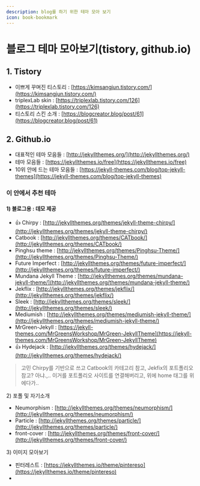 ```yaml
---
description: blog를 하기 위한 테마 모아 보기
icon: book-bookmark
---
```


# 블로그 테마 모아보기(tistory, github.io)

## 1. Tistory

* 이쁘게 꾸며진 티스토리 : [https://kimsangjun.tistory.com/](https://kimsangjun.tistory.com/)
* triplexLab skin : [https://triplexlab.tistory.com/126](https://triplexlab.tistory.com/126)
* 티스토리 스킨 소개 : [https://blogcreator.blog/post/61](https://blogcreator.blog/post/61)



## 2. Github.io

* 대표적인 테마 모음들 : [http://jekyllthemes.org/](http://jekyllthemes.org/)
* 테마 모음들 : [https://jekyllthemes.io/free](https://jekyllthemes.io/free)
* 10위 안에 드는 테마 모음들 : [https://jekyll-themes.com/blog/top-jekyll-themes](https://jekyll-themes.com/blog/top-jekyll-themes)

### 이 안에서 추천 테마

#### 1) 블로그용 : 데모 제공

* :thumbsup: Chirpy : [http://jekyllthemes.org/themes/jekyll-theme-chirpy/](http://jekyllthemes.org/themes/jekyll-theme-chirpy/)
* Catbook : [http://jekyllthemes.org/themes/CATbook/](http://jekyllthemes.org/themes/CATbook/)
* Pinghsu theme :  [http://jekyllthemes.org/themes/Pinghsu-Theme/](http://jekyllthemes.org/themes/Pinghsu-Theme/)
* Future Imperfect : [http://jekyllthemes.org/themes/future-imperfect/](http://jekyllthemes.org/themes/future-imperfect/)
* Mundana Jekyll Theme : [http://jekyllthemes.org/themes/mundana-jekyll-theme/](http://jekyllthemes.org/themes/mundana-jekyll-theme/)
* Jekflix : [http://jekyllthemes.org/themes/jekflix/](http://jekyllthemes.org/themes/jekflix/)
* Sleek : [http://jekyllthemes.org/themes/sleek/](http://jekyllthemes.org/themes/sleek/)
* Mediumish : [http://jekyllthemes.org/themes/mediumish-jekyll-theme/](http://jekyllthemes.org/themes/mediumish-jekyll-theme/)
* MrGreen-Jekyll : [https://jekyll-themes.com/MrGreensWorkshop/MrGreen-JekyllTheme](https://jekyll-themes.com/MrGreensWorkshop/MrGreen-JekyllTheme)
* :thumbsup:  Hydejack : [http://jekyllthemes.org/themes/hydejack/](http://jekyllthemes.org/themes/hydejack/)



> 고민 Chirpy를 기반으로 쓰고 Catbook의 카테고리 참고,  Jekfix의 포트폴리오 참고? 아냐.,.. 이거를 포트폴리오 사이트를 연결해버리고, 위에 home 태그를 위에다가..



2\) 포폴 및 자기소개

* Neumorphism : [http://jekyllthemes.org/themes/neumorphism/](http://jekyllthemes.org/themes/neumorphism/)
* Particle :  [http://jekyllthemes.org/themes/particle/](http://jekyllthemes.org/themes/particle/)
* front-cover : [http://jekyllthemes.org/themes/front-cover/](http://jekyllthemes.org/themes/front-cover/)



3\) 이미지 모아보기

* 핀터레스트 : [https://jekyllthemes.io/theme/pintereso](https://jekyllthemes.io/theme/pintereso)
*
